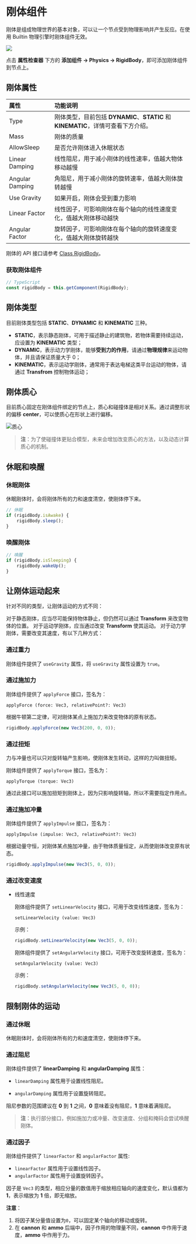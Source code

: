 # 刚体组件

刚体是组成物理世界的基本对象，可以让一个节点受到物理影响并产生反应。在使用 Builtin 物理引擎时刚体组件无效。

![](img/rigidbody-prop.png)

点击 **属性检查器** 下方的 **添加组件 -> Physics -> RigidBody**，即可添加刚体组件到节点上。

## 刚体属性

| 属性             | 功能说明                             |
| :-------------- | :----------                         |
| Type            | 刚体类型，目前包括 **DYNAMIC**、**STATIC** 和 **KINEMATIC**，详情可查看下方介绍。
| Mass            | 刚体的质量                            |
| AllowSleep      | 是否允许刚体进入休眠状态   |
| Linear Damping  | 线性阻尼，用于减小刚体的线性速率，值越大物体移动越慢        |
| Angular Damping | 角阻尼，用于减小刚体的旋转速率，值越大刚体旋转越慢          |
| Use Gravity     | 如果开启，刚体会受到重力影响             |
| Linear Factor   | 线性因子，可影响刚体在每个轴向的线性速度变化，值越大刚体移动越快 |
| Angular Factor  | 旋转因子，可影响刚体在每个轴向的旋转速度变化，值越大刚体旋转越快 |

刚体的 API 接口请参考 [Class RigidBody](https://docs.cocos.com/creator3d/api/zh/classes/physics.rigidbody.html)。

### 获取刚体组件

```ts
// TypeScript
const rigidBody = this.getComponent(RigidBody);
```

## 刚体类型

目前刚体类型包括 **STATIC**、**DYNAMIC** 和 **KINEMATIC** 三种。

- **STATIC**，表示静态刚体，可用于描述静止的建筑物，若物体需要持续运动，应设置为 **KINEMATIC** 类型；
- **DYNAMIC**，表示动力学刚体，能够**受到力的作用**，请通过**物理规律**来运动物体，并且请保证质量大于 0；
- **KINEMATIC**，表示运动学刚体，通常用于表达电梯这类平台运动的物体，请通过 **Transfrom** 控制物体运动；

## 刚体质心

目前质心固定在刚体组件绑定的节点上，质心和碰撞体是相对关系。通过调整形状的偏移 __center__，可以使质心在形状上进行偏移。

![质心](img/center-of-mass.jpg)

> **注**：为了使碰撞体更贴合模型，未来会增加改变质心的方法，以及动态计算质心的机制。

## 休眠和唤醒

### 休眠刚体

休眠刚体时，会将刚体所有的力和速度清空，使刚体停下来。

```ts
// 休眠
if (rigidBody.isAwake) {
    rigidBody.sleep();
}
```

### 唤醒刚体

```ts
// 唤醒
if (rigidBody.isSleeping) {
    rigidBody.wakeUp();
}
```

## 让刚体运动起来

针对不同的类型，让刚体运动的方式不同：

对于静态刚体，应当尽可能保持物体静止，但仍然可以通过 __Transform__ 来改变物体的位置。
对于运动学刚体，应当通过改变 __Transform__ 使其运动。
对于动力学刚体，需要改变其速度，有以下几种方式：

### 通过重力

刚体组件提供了 `useGravity` 属性，将 `useGravity` 属性设置为 `true`。

### 通过施加力

刚体组件提供了 `applyForce` 接口，签名为：

`applyForce (force: Vec3, relativePoint?: Vec3)`

根据牛顿第二定律，可对刚体某点上施加力来改变物体的原有状态。

```ts
rigidBody.applyForce(new Vec3(200, 0, 0));
```

### 通过扭矩

力与冲量也可以只对旋转轴产生影响，使刚体发生转动，这样的力叫做扭矩。

刚体组件提供了 `applyTorque` 接口，签名为：

`applyTorque (torque: Vec3)`

通过此接口可以施加扭矩到刚体上，因为只影响旋转轴，所以不需要指定作用点。

### 通过施加冲量

刚体组件提供了 `applyImpulse` 接口，签名为：

`applyImpulse (impulse: Vec3, relativePoint?: Vec3)`

根据动量守恒，对刚体某点施加冲量，由于物体质量恒定，从而使刚体改变原有状态。

```ts
rigidBody.applyImpulse(new Vec3(5, 0, 0));
```

### 通过改变速度

- 线性速度

  刚体组件提供了 `setLinearVelocity` 接口，可用于改变线性速度，签名为：
  
  `setLinearVelocity (value: Vec3)`
  
  示例：

  ```ts
  rigidBody.setLinearVelocity(new Vec3(5, 0, 0));
  ```

  刚体组件提供了 `setAngularVelocity` 接口，可用于改变旋转速度，签名为：
  
  `setAngularVelocity (value: Vec3)`

  示例：

  ```ts
  rigidBody.setAngularVelocity(new Vec3(5, 0, 0));
  ```

## 限制刚体的运动

### 通过休眠

休眠刚体时，会将刚体所有的力和速度清空，使刚体停下来。

### 通过阻尼

刚体组件提供了 __linearDamping__ 和 __angularDamping__ 属性：

- `linearDamping` 属性用于设置线性阻尼。

- `angularDamping` 属性用于设置旋转阻尼。

阻尼参数的范围建议在 __0__ 到 __1__ 之间，__0__ 意味着没有阻尼，__1__ 意味着满阻尼。

> **注**：执行部分接口，例如施加力或冲量、改变速度、分组和掩码会尝试唤醒刚体。

### 通过因子

刚体组件提供了 `linearFactor` 和 `angularFactor` 属性:

- `linearFactor` 属性用于设置线性因子。
- `angularFactor` 属性用于设置旋转因子。

因子是 `Vec3` 的类型，相应分量的数值用于缩放相应轴向的速度变化，默认值都为 **1**，表示缩放为 **1** 倍，即无缩放。

**注意**：

1. 将因子某分量值设置为`0`，可以固定某个轴向的移动或旋转。
2. 在 __cannon__ 和 __ammo__ 后端中，因子作用的物理量不同，__cannon__ 中作用于速度，__ammo__ 中作用于力。
